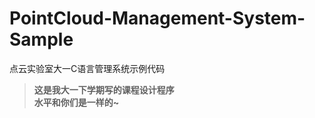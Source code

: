 # PointCloud-Management-System-Sample  
点云实验室大一C语言管理系统示例代码  
>**这是我大一下学期写的课程设计程序**  
>**水平和你们是一样的~**
